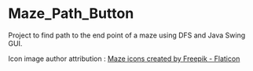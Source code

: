 # Maze_Path_Button
Project to find path to the end point of a maze using DFS and Java Swing GUI.

Icon image author attribution : <a href="https://www.flaticon.com/free-icons/maze" title="maze icons">Maze icons created by Freepik - Flaticon</a>
